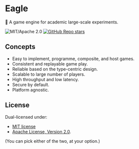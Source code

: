 # Eagle

🦅 A game engine for academic large-scale experiments.

![MIT/Apache 2.0](https://img.shields.io/badge/license-MIT%2FApache--2.0-blue.svg?style=flat)
[![GitHub Repo stars](https://img.shields.io/github/stars/oxpt/eagle?style=social&color=yellow)](https://github.com/oxpt/eagle)

## Concepts

- Easy to implement, programme, composite, and host games.
- Consistent and replayable game play.
- Reliable based on the type-centric design.
- Scalable to large number of players.
- High throughput and low latency.
- Secure by default.
- Platform agnostic.

## License

Dual-licensed under:

- [MIT license](https://opensource.org/licenses/MIT)
- [Apache License, Version 2.0](https://opensource.org/licenses/Apache-2.0).

(You can pick either of the two, at your option.)
